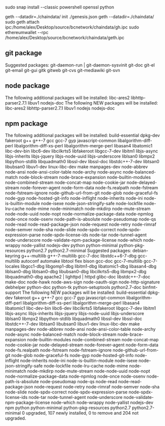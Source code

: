 sudo snap install --classic powershell
openssl
python

geth --datadir=./chaindata/ init ./genesis.json
geth --datadir=./chaindata/
sudo geth attach ipc:/home/alex/Desktop/source/bcnetwork/chaindata/gh.ipc
sudo ethereumwallet --rpc /home/alex/Desktop/source/bcnetwork/chaindata/geth.ipc


## git package
Suggested packages:
  git-daemon-run | git-daemon-sysvinit git-doc git-el git-email git-gui gitk
  gitweb git-cvs git-mediawiki git-svn

## node package
The following additional packages will be installed:
  libc-ares2 libhttp-parser2.7.1 libuv1 nodejs-doc
The following NEW packages will be installed:
  libc-ares2 libhttp-parser2.7.1 libuv1 nodejs nodejs-doc


## npm package
  The following additional packages will be installed:
  build-essential dpkg-dev fakeroot g++ g++-7 gcc gcc-7 gyp javascript-common
  libalgorithm-diff-perl libalgorithm-diff-xs-perl libalgorithm-merge-perl
  libasan4 libatomic1 libc-dev-bin libc6-dev libcilkrts5 libfakeroot
  libgcc-7-dev libitm1 libjs-async libjs-inherits libjs-jquery libjs-node-uuid
  libjs-underscore liblsan0 libmpx2 libpython-stdlib libquadmath0 libssl-dev
  libssl-doc libstdc++-7-dev libtsan0 libubsan0 libuv1-dev linux-libc-dev make
  manpages-dev node-abbrev node-ansi node-ansi-color-table node-archy node-async
  node-balanced-match node-block-stream node-brace-expansion
  node-builtin-modules node-combined-stream node-concat-map node-cookie-jar
  node-delayed-stream node-forever-agent node-form-data node-fs.realpath
  node-fstream node-fstream-ignore node-github-url-from-git node-glob
  node-graceful-fs node-gyp node-hosted-git-info node-inflight node-inherits
  node-ini node-is-builtin-module node-isexe node-json-stringify-safe
  node-lockfile node-lru-cache node-mime node-minimatch node-mkdirp
  node-mute-stream node-node-uuid node-nopt node-normalize-package-data
  node-npmlog node-once node-osenv node-path-is-absolute node-pseudomap node-qs
  node-read node-read-package-json node-request node-retry node-rimraf
  node-semver node-sha node-slide node-spdx-correct node-spdx-expression-parse
  node-spdx-license-ids node-tar node-tunnel-agent node-underscore
  node-validate-npm-package-license node-which node-wrappy node-yallist
  nodejs-dev python python-minimal python-pkg-resources python2.7
  python2.7-minimal
Suggested packages:
  debian-keyring g++-multilib g++-7-multilib gcc-7-doc libstdc++6-7-dbg
  gcc-multilib autoconf automake libtool flex bison gcc-doc gcc-7-multilib
  gcc-7-locales libgcc1-dbg libgomp1-dbg libitm1-dbg libatomic1-dbg libasan4-dbg
  liblsan0-dbg libtsan0-dbg libubsan0-dbg libcilkrts5-dbg libmpx2-dbg
  libquadmath0-dbg apache2 | lighttpd | httpd glibc-doc libstdc++-7-doc make-doc
  node-hawk node-aws-sign node-oauth-sign node-http-signature debhelper
  python-doc python-tk python-setuptools python2.7-doc binfmt-support
The following NEW packages will be installed:
  build-essential dpkg-dev fakeroot g++ g++-7 gcc gcc-7 gyp javascript-common
  libalgorithm-diff-perl libalgorithm-diff-xs-perl libalgorithm-merge-perl
  libasan4 libatomic1 libc-dev-bin libc6-dev libcilkrts5 libfakeroot
  libgcc-7-dev libitm1 libjs-async libjs-inherits libjs-jquery libjs-node-uuid
  libjs-underscore liblsan0 libmpx2 libpython-stdlib libquadmath0 libssl-dev
  libssl-doc libstdc++-7-dev libtsan0 libubsan0 libuv1-dev linux-libc-dev make
  manpages-dev node-abbrev node-ansi node-ansi-color-table node-archy node-async
  node-balanced-match node-block-stream node-brace-expansion
  node-builtin-modules node-combined-stream node-concat-map node-cookie-jar
  node-delayed-stream node-forever-agent node-form-data node-fs.realpath
  node-fstream node-fstream-ignore node-github-url-from-git node-glob
  node-graceful-fs node-gyp node-hosted-git-info node-inflight node-inherits
  node-ini node-is-builtin-module node-isexe node-json-stringify-safe
  node-lockfile node-lru-cache node-mime node-minimatch node-mkdirp
  node-mute-stream node-node-uuid node-nopt node-normalize-package-data
  node-npmlog node-once node-osenv node-path-is-absolute node-pseudomap node-qs
  node-read node-read-package-json node-request node-retry node-rimraf
  node-semver node-sha node-slide node-spdx-correct node-spdx-expression-parse
  node-spdx-license-ids node-tar node-tunnel-agent node-underscore
  node-validate-npm-package-license node-which node-wrappy node-yallist
  nodejs-dev npm python python-minimal python-pkg-resources python2.7
  python2.7-minimal
0 upgraded, 107 newly installed, 0 to remove and 204 not upgraded.